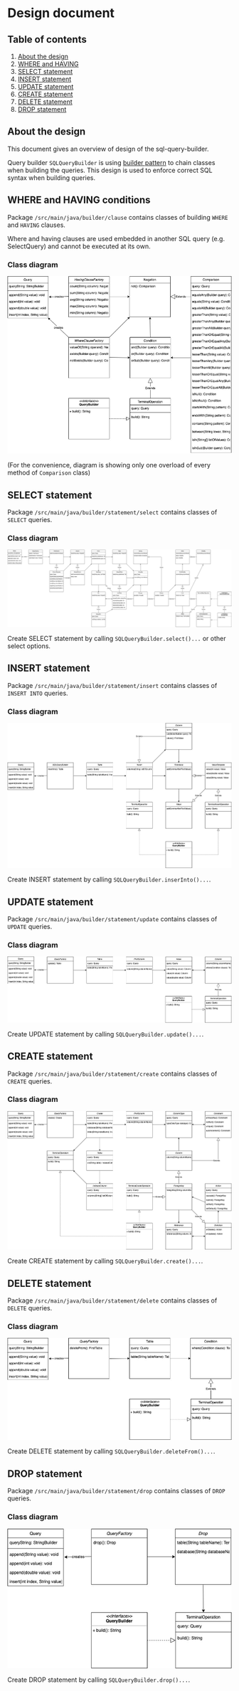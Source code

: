 # Design document

## Table of contents
1. [About the design](#about)
2. [WHERE and HAVING](#condition)
3. [SELECT statement](#select)
4. [INSERT statement](#insert)
5. [UPDATE statement](#update)
6. [CREATE statement](#create)
7. [DELETE statement](#delete)
8. [DROP statement](#drop)

## <a name="about"></a>About the design

This document gives an overview of design of the sql-query-builder.

Query builder `SQLQueryBuilder` is using [builder pattern](https://en.wikipedia.org/wiki/Builder_pattern) to chain classes when building the queries.
This design is used to enforce correct SQL syntax when building queries.

## <a name="condition"></a>WHERE and HAVING conditions

Package `/src/main/java/builder/clause` contains classes of building `WHERE` and `HAVING` clauses.

Where and having clauses are used embedded in another SQL query (e.g. SelectQuery) and cannot be executed at its own.

### Class diagram

![Condition_class_diagram](https://github.com/MiguelSombrero/sql-query-builder/blob/develop/docs/where-class-diagram.jpg)

(For the convenience, diagram is showing only one overload of every method of `Comparison` class)

## <a name="select">SELECT statement

Package `/src/main/java/builder/statement/select` contains classes of `SELECT` queries.

### Class diagram

![Select_class_diagram](https://github.com/MiguelSombrero/sql-query-builder/blob/develop/docs/select-class-diagram.jpg)

Create SELECT statement by calling `SQLQueryBuilder.select()...` or other select options.

## <a name="insert">INSERT statement

Package `/src/main/java/builder/statement/insert` contains classes of `INSERT INTO` queries.

### Class diagram

![Insert_class_diagram](https://github.com/MiguelSombrero/sql-query-builder/blob/develop/docs/insert-class-diagram.jpg)

Create INSERT statement by calling `SQLQueryBuilder.inserInto()...`.

## <a name="update">UPDATE statement

Package `/src/main/java/builder/statement/update` contains classes of `UPDATE` queries.

### Class diagram

![Update_class_diagram](https://github.com/MiguelSombrero/sql-query-builder/blob/develop/docs/update-class-diagram.jpg)

Create UPDATE statement by calling `SQLQueryBuilder.update()...`.

## <a name="create">CREATE statement

Package `/src/main/java/builder/statement/create` contains classes of `CREATE` queries.

### Class diagram

![Create_class_diagram](https://github.com/MiguelSombrero/sql-query-builder/blob/develop/docs/create-class-diagram.jpg)

Create CREATE statement by calling `SQLQueryBuilder.create()...`.

## <a name="delete">DELETE statement

Package `/src/main/java/builder/statement/delete` contains classes of `DELETE` queries.

### Class diagram

![Delete_class_diagram](https://github.com/MiguelSombrero/sql-query-builder/blob/develop/docs/delete-class-diagram.jpg)

Create DELETE statement by calling `SQLQueryBuilder.deleteFrom()...`.

## <a name="drop">DROP statement

Package `/src/main/java/builder/statement/drop` contains classes of `DROP` queries.

### Class diagram

![Drop_class_diagram](https://github.com/MiguelSombrero/sql-query-builder/blob/develop/docs/drop-class-diagram.jpg)

Create DROP statement by calling `SQLQueryBuilder.drop()...`.
